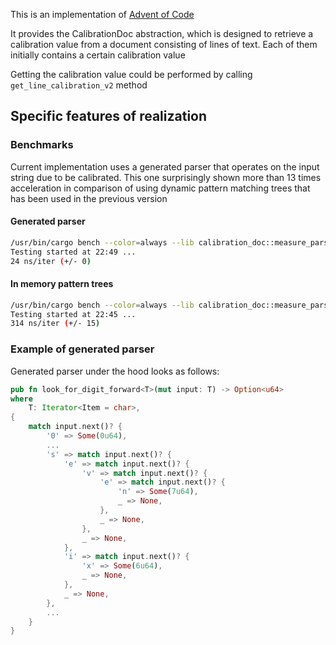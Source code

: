 This is an implementation of [Advent of Code](https://adventofcode.com/2023/day/1)

It provides the CalibrationDoc abstraction, which is designed to retrieve a calibration value from a document consisting of lines of text. Each of them initially contains a certain calibration value

Getting the calibration value could be performed by calling `get_line_calibration_v2` method

## Specific features of realization

### Benchmarks

Current implementation uses a generated parser that operates on the input string due to be calibrated.
This one surprisingly shown more than 13 times acceleration in comparison of using dynamic pattern matching trees that
has been used in the previous version

#### Generated parser 

```sh
/usr/bin/cargo bench --color=always --lib calibration_doc::measure_parse_line ...
Testing started at 22:49 ...
24 ns/iter (+/- 0)
```

#### In memory pattern trees

```sh
/usr/bin/cargo bench --color=always --lib calibration_doc::measure_parse_line ...
Testing started at 22:45 ...
314 ns/iter (+/- 15)
```


### Example of generated parser

Generated parser under the hood looks as follows:

```rust
pub fn look_for_digit_forward<T>(mut input: T) -> Option<u64>
where
    T: Iterator<Item = char>,
{
    match input.next()? {
        '0' => Some(0u64),
        ...
        's' => match input.next()? {
            'e' => match input.next()? {
                'v' => match input.next()? {
                    'e' => match input.next()? {
                        'n' => Some(7u64),
                        _ => None,
                    },
                    _ => None,
                },
                _ => None,
            },
            'i' => match input.next()? {
                'x' => Some(6u64),
                _ => None,
            },
            _ => None,
        },
        ...
    }
}
```